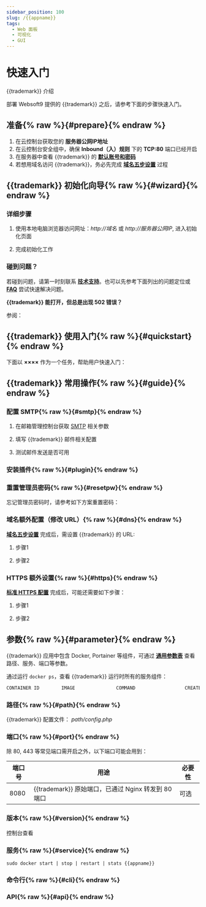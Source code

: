 ```yaml
---
sidebar_position: 100
slug: /{{appname}}
tags:
  - Web 面板
  - 可视化
  - GUI
---
```


# 快速入门

{{trademark}} 介绍

部署 Websoft9 提供的 {{trademark}} 之后，请参考下面的步骤快速入门。

## 准备{% raw %}{#prepare}{% endraw %}

1. 在云控制台获取您的 **服务器公网IP地址** 
2. 在云控制台安全组中，确保 **Inbound（入）规则** 下的 **TCP:80** 端口已经开启
3. 在服务器中查看 {{trademark}} 的 **[默认账号和密码](./user/credentials)**  
4. 若想用域名访问 {{trademark}}，务必先完成 **[域名五步设置](./administrator/domain_step)** 过程

## {{trademark}} 初始化向导{% raw %}{#wizard}{% endraw %}

### 详细步骤

1. 使用本地电脑浏览器访问网址：*http://域名* 或 *http://服务器公网IP*, 进入初始化页面

2. 完成初始化工作

### 碰到问题？

若碰到问题，请第一时刻联系 **[技术支持](./helpdesk)**。也可以先参考下面列出的问题定位或  **[FAQ](./faq#setup)** 尝试快速解决问题。

**{{trademark}} 能打开，但总是出现 502 错误？**  

参阅：

## {{trademark}} 使用入门{% raw %}{#quickstart}{% endraw %}

下面以 **××××** 作为一个任务，帮助用户快速入门：

## {{trademark}} 常用操作{% raw %}{#guide}{% endraw %}

### 配置 SMTP{% raw %}{#smtp}{% endraw %}

1. 在邮箱管理控制台获取 [SMTP](./administrator/smtp) 相关参数

2. 填写 {{trademark}} 邮件相关配置

3. 测试邮件发送是否可用

### 安装插件{% raw %}{#plugin}{% endraw %}

### 重置管理员密码{% raw %}{#resetpw}{% endraw %}

忘记管理员密码时，请参考如下方案重置密码：  

### 域名额外配置（修改 URL）{% raw %}{#dns}{% endraw %}

**[域名五步设置](./administrator/domain_step)** 完成后，需设置 {{trademark}} 的 URL:  

1. 步骤1

2. 步骤2

### HTTPS 额外设置{% raw %}{#https}{% endraw %}

**[标准 HTTPS 配置](./administrator/domain_https)** 完成后，可能还需要如下步骤： 

1. 步骤1

2. 步骤2

## 参数{% raw %}{#parameter}{% endraw %}

{{trademark}} 应用中包含 Docker, Portainer 等组件，可通过 **[通用参数表](./administrator/parameter)** 查看路径、服务、端口等参数。 

通过运行 `docker ps`，查看 {{trademark}} 运行时所有的服务组件：   

```bash
CONTAINER ID        IMAGE               COMMAND                  CREATED             STATUS              PORTS                                NAMES
```

### 路径{% raw %}{#path}{% endraw %}

{{trademark}} 配置文件： *path/config.php*    

### 端口{% raw %}{#port}{% endraw %}

除 80, 443 等常见端口需开启之外，以下端口可能会用到：  

| 端口号 | 用途                                          | 必要性 |
| ------ | --------------------------------------------- | ------ |
| 8080   | {{trademark}} 原始端口，已通过 Nginx 转发到 80 端口 | 可选   |

### 版本{% raw %}{#version}{% endraw %}

控制台查看

### 服务{% raw %}{#service}{% endraw %}

```shell
sudo docker start | stop | restart | stats {{appname}}
```

### 命令行{% raw %}{#cli}{% endraw %}

### API{% raw %}{#api}{% endraw %}
